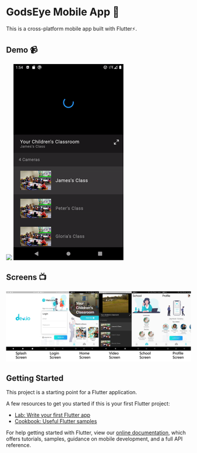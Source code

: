 # GodsEye Mobile App 👀
This is a cross-platform mobile app built with Flutter⚡.

## Demo :video_camera:
<img src="res/1.gif" width="300"/> <img src="res/2.gif" width="300"/>

## Screens 📺
![alt-text-1](res/screens.png "screens")

## Getting Started

This project is a starting point for a Flutter application.

A few resources to get you started if this is your first Flutter project:

- [Lab: Write your first Flutter app](https://flutter.dev/docs/get-started/codelab)
- [Cookbook: Useful Flutter samples](https://flutter.dev/docs/cookbook)

For help getting started with Flutter, view our
[online documentation](https://flutter.dev/docs), which offers tutorials,
samples, guidance on mobile development, and a full API reference.